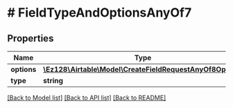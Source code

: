 # # FieldTypeAndOptionsAnyOf7

## Properties

Name | Type | Description | Notes
------------ | ------------- | ------------- | -------------
**options** | [**\Ez128\Airtable\Model\CreateFieldRequestAnyOf8Options**](CreateFieldRequestAnyOf8Options.md) |  |
**type** | **string** |  |

[[Back to Model list]](../../README.md#models) [[Back to API list]](../../README.md#endpoints) [[Back to README]](../../README.md)
